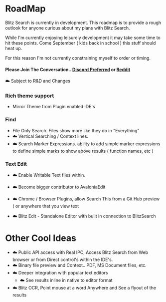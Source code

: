 
# RoadMap

Blitz Search is currently in development.  This roadmap is to provide a rough outlook for anyone curious about my plans with Blitz Search.

While I'm currently enjoying leisurely development it may take some time to hit these points. Come September ( kids back in school ) this stuff should heat up.

For this reason I'm not currently constraining myself to order or timing.

#### Please Join The Conversation.. [Discord Preferred](https://discord.com/invite/UYPwQY9ngm) or [Reddit](https://www.reddit.com/r/BlitzSearch)
☁️ Subject to R&D and Changes

### Rich theme support
*  Mirror Theme from Plugin enabled IDE's
### Find
*  File Only Search. Files show more like they do in "Everything"
* ☁️ Vertical Searching / Context lines.
* ☁️ Search Marker Expressions. ability to add simple marker expressions to define simple marks to show above results ( function names, etc ) 
### Text Edit
* ☁️ Enable Writable Text files within.
* ☁️ Become bigger contributor to AvaloniaEdit

* ☁️ Chrome / Browser Plugins,  allow Search This from a Git Hub preview ( or anywhere that you view text 
* ☁️ Blitz Edit - Standalone Editor with built in connection to BlitzSearch
# Other Cool Ideas
* ☁️ Public API access with Real IPC, Access Blitz Search from Web browser or from Direct control's within the IDE's.
* ☁️ Binary file preview and Context.. PDF, MS Document files, etc.
* ☁️ Deeper integration with popular text editors
  * ☁️ See results inline in native to editor format
* ☁️ Blitz OCR, Point mouse at a word Anywhere and See a flyout of the results
